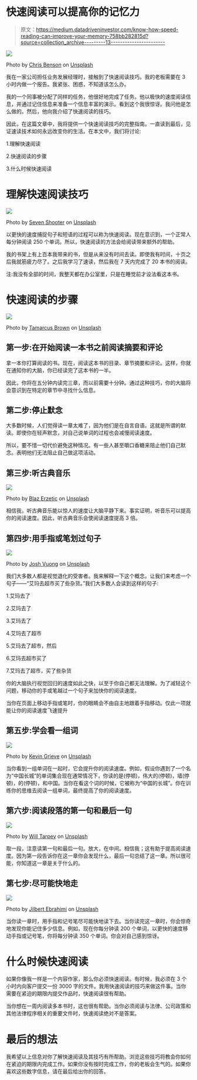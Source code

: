 # 快速阅读可以提高你的记忆力

> 原文：<https://medium.datadriveninvestor.com/know-how-speed-reading-can-improve-your-memory-758bb282815d?source=collection_archive---------13----------------------->

![](img/e40b8b24576501ad37f4126585995751.png)

Photo by [Chris Benson](https://unsplash.com/@lordmaui?utm_source=medium&utm_medium=referral) on [Unsplash](https://unsplash.com?utm_source=medium&utm_medium=referral)

我在一家公司担任业务发展经理时，接触到了快速阅读技巧。我的老板需要在 3 小时内做一个报告。我紧张、困惑，不知道该怎么办。

我的一个同事被分配了同样的任务，他很好地完成了任务。他以极快的速度阅读信息，并通过记住信息来准备一个信息丰富的演示。看到这个我很惊讶。我问他是怎么做的。然后，他向我介绍了快速阅读的技巧。

因此，在这篇文章中，我将提供一个快速阅读技巧的完整指南。一直读到最后，见证速读技术如何永远改变你的生活。在本文中，我们将讨论:

1.理解快速阅读

2.快速阅读的步骤

3.什么时候快速阅读

# 理解快速阅读技巧

![](img/ccdb0caf353e8614d4330c58b8258386.png)

Photo by [Seven Shooter](https://unsplash.com/@sevenshooterimage?utm_source=medium&utm_medium=referral) on [Unsplash](https://unsplash.com?utm_source=medium&utm_medium=referral)

以更快的速度捕捉句子和短语的过程可以称为快速阅读。现在意识到，一个正常人每分钟阅读 250 个单词。所以，快速阅读的方法会给阅读带来额外的帮助。

我的书架上有上百本我带来的书，但是从来没有时间去读。即使我有时间，十页之后我就筋疲力尽了。之后我学习了速读，然后我在 7 天内完成了 20 本书的阅读。

注:我没有全部的时间，我整天都在办公室里，只是在睡觉前才设法看这本书。

# 快速阅读的步骤

![](img/b9e9754de4909d3bcbac8065b2758389.png)

Photo by [Tamarcus Brown](https://unsplash.com/@tamarcusbrown?utm_source=medium&utm_medium=referral) on [Unsplash](https://unsplash.com?utm_source=medium&utm_medium=referral)

## 第一步:在开始阅读一本书之前阅读摘要和评论

拿一本你打算阅读的书。现在，阅读这本书的目录、章节摘要和评论。这样，你就在通知你的大脑，你已经读完了这本书的一半。

因此，你将在五分钟内读完三章，而以前需要十分钟。通过这种技巧，你的大脑将会意识到在特定的章节中寻找什么信息。

## 第二步:停止默念

大多数时候，人们觉得读一章太难了，因为他们是在自言自语。这就是所谓的默读。即使你在轻声默念，对自己说单词的过程也会减慢阅读速度。

所以，要不惜一切代价避免这种情况。有一些人甚至嚼口香糖来阻止他们自己默念。表明他们无法阻止自己做这项活动。

## 第三步:听古典音乐

![](img/e90023b0081d266ed1c79dfb4252fc0b.png)

Photo by [Blaz Erzetic](https://unsplash.com/@www_erzetich_com?utm_source=medium&utm_medium=referral) on [Unsplash](https://unsplash.com?utm_source=medium&utm_medium=referral)

相信我，听古典音乐能以惊人的速度让大脑平静下来。事实证明，听音乐可以提高你的阅读速度。因此，听古典音乐会使阅读速度提高 3 倍。

## 第四步:用手指或笔划过句子

![](img/af1ebb7d99b705c43b32e415df91ae06.png)

Photo by [Josh Vuong](https://unsplash.com/@joshvuong?utm_source=medium&utm_medium=referral) on [Unsplash](https://unsplash.com?utm_source=medium&utm_medium=referral)

我们大多数人都是视觉退化的受害者。我来解释一下这个概念。让我们来考虑一个句子——“艾玛去超市买了些杂货。”我们大多数人会读到这样的句子:

1.艾玛去了

2.艾玛去了

3.艾玛去了

4.艾玛去了超市

5.艾玛去了超市，然后

6.艾玛去超市买了

7.艾玛去了超市，买了些杂货

你的大脑执行视觉回归的速度如此之快，以至于你自己都无法理解。为了减轻这个问题，移动你的手或笔越过一个句子来加快你的阅读速度。

当你在页面上移动手指或笔时，你的眼睛会不由自主地跟着手指移动。仅此一项就能让你的阅读速度飞速提升

## 第五步:学会看一组词

![](img/c59123fa686bd42e26d18cd447f1c1e6.png)

Photo by [Kevin Grieve](https://unsplash.com/@grievek1610begur?utm_source=medium&utm_medium=referral) on [Unsplash](https://unsplash.com?utm_source=medium&utm_medium=referral)

当你看到一组单词在一起时，它会提升你的阅读速度。例如，假设你遇到了一个名为“中国长城”的单词集合现在通常情况下，你读的是(停顿)，伟大的(停顿)，墙(停顿)，的(停顿)，和中国。当你在看这个词的时候，它被称为“中国的长城”。你在训练你的思维去阅读一组单词，最终提高了你的阅读速度。

## 第六步:阅读段落的第一句和最后一句

![](img/1decdc0ddc2cb9b7def39220d2766e17.png)

Photo by [Will Tarpey](https://unsplash.com/@tarpey?utm_source=medium&utm_medium=referral) on [Unsplash](https://unsplash.com?utm_source=medium&utm_medium=referral)

取一段，注意读第一句和最后一句。放大，在中间。相信我；这有助于提高阅读速度。因为第一段告诉你在这一章你会发现什么，最后一句总结了这一章。所以很可能，你知道这一章是关于什么的。

## 第七步:尽可能快地走

![](img/4dfa30bf3a0114133795a6fcc3eda4a1.png)

Photo by [Jilbert Ebrahimi](https://unsplash.com/@jilburr?utm_source=medium&utm_medium=referral) on [Unsplash](https://unsplash.com?utm_source=medium&utm_medium=referral)

当你读一章时，用手指和记号笔尽可能快地读下去。当你读完这一章时，你会惊奇地发现你能记住多少信息。例如，现在你每分钟读 200 个单词，以更快的速度移动手指或记号笔，你将每分钟读 350 个单词。你会对自己感到惊讶。

# 什么时候快速阅读

如果你像我一样是一个内容作家，那么你必须快速阅读。有时候，我必须在 3 个小时内向客户提交一份 3000 字的文件。我用快速阅读的技巧来做这件事。当你需要在紧迫的期限内提交作品时，快速阅读很有帮助。

当你想在一周内阅读多本书时，这也很有帮助。当你必须阅读与法律、公司政策和其他法律程序相关的重要文件时，快速阅读绝对不是答案。

# 最后的想法

我希望以上信息对你了解快速阅读及其技巧有所帮助。浏览这些技巧将教会你如何在紧迫的期限内完成工作。如果你没有按时完成工作，你的老板会生气的。如果你喜欢这些数字信息，请在最后给出你的回答。